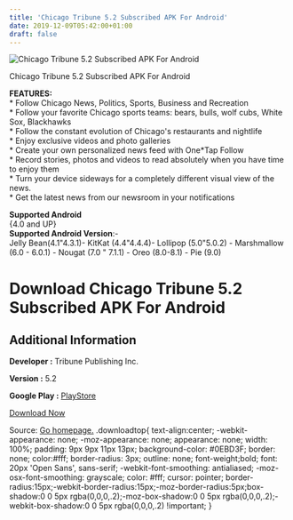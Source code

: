 ```yaml
---
title: 'Chicago Tribune 5.2 Subscribed APK For Android'
date: 2019-12-09T05:42:00+01:00
draft: false
---
```


![Chicago Tribune 5.2 Subscribed APK For Android](https://i0.wp.com/apkhome.net/wp-content/uploads/2019/11/Chicago-Tribune-5.2-Subscribed.png "Chicago Tribune 5.2 Subscribed APK For Android")

  

Chicago Tribune 5.2 Subscribed APK For Android

**FEATURES:**  
\* Follow Chicago News, Politics, Sports, Business and Recreation  
\* Follow your favorite Chicago sports teams: bears, bulls, wolf cubs, White Sox, Blackhawks  
\* Follow the constant evolution of Chicago's restaurants and nightlife  
\* Enjoy exclusive videos and photo galleries  
\* Create your own personalized news feed with One\*Tap Follow  
\* Record stories, photos and videos to read absolutely when you have time to enjoy them  
\* Turn your device sideways for a completely different visual view of the news.  
\* Get the latest news from our newsroom in your notifications

**Supported Android**  
{4.0 and UP}  
**Supported Android Version**:-  
Jelly Bean(4.1"4.3.1)- KitKat (4.4"4.4.4)- Lollipop (5.0"5.0.2) - Marshmallow (6.0 - 6.0.1) - Nougat (7.0 " 7.1.1) - Oreo (8.0-8.1) - Pie (9.0)

Download Chicago Tribune 5.2 Subscribed APK For Android
=======================================================

Additional Information
----------------------

**Developer :** Tribune Publishing Inc.

**Version :** 5.2

**Google Play :** [PlayStore](https://play.google.com/store/apps/details?id=com.apptivateme.next.ct)

  

[Download Now](https://store4app.co/post/chicago-tribune-5-2-subscribed-apk-for-android_1574940195)

  
Source: [Go homepage.](https://store4app.co/post/chicago-tribune-5-2-subscribed-apk-for-android_1574940195) .downloadtop{ text-align:center; -webkit-appearance: none; -moz-appearance: none; appearance: none; width: 100%; padding: 9px 9px 11px 13px; background-color: #0EBD3F; border: none; color:#fff; border-radius: 3px; outline: none; font-weight;bold; font: 20px 'Open Sans', sans-serif; -webkit-font-smoothing: antialiased; -moz-osx-font-smoothing: grayscale; color: #fff; cursor: pointer; border-radius:15px;-webkit-border-radius:15px;-moz-border-radius:5px;box-shadow:0 0 5px rgba(0,0,0,.2);-moz-box-shadow:0 0 5px rgba(0,0,0,.2);-webkit-box-shadow:0 0 5px rgba(0,0,0,.2) !important; }